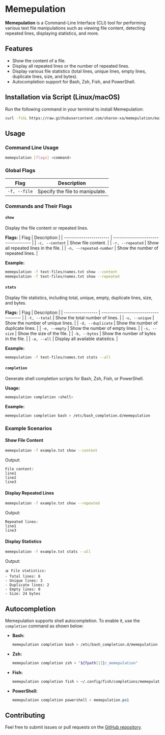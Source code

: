 # Memepulation

**Memepulation** is a Command-Line Interface (CLI) tool for performing various text file manipulations such as viewing file content, detecting repeated lines, displaying statistics, and more.

## Features

- Show the content of a file.
- Display all repeated lines or the number of repeated lines.
- Display various file statistics (total lines, unique lines, empty lines, duplicate lines, size, and bytes).
- Autocompletion support for Bash, Zsh, Fish, and PowerShell.

## Installation via Script (Linux/macOS)

Run the following command in your terminal to install Memepulation:

```bash
curl -fsSL https://raw.githubusercontent.com/sharon-xa/memepulation/main/install.sh | sudo bash
```

## Usage

### Command Line Usage

```bash
memepulation [flags] <command>
```

### Global Flags

| Flag         | Description                     |
| ------------ | ------------------------------- |
| `-f, --file` | Specify the file to manipulate. |

### Commands and Their Flags

#### `show`
Display the file content or repeated lines.

**Flags:**
| Flag                    | Description                          |
| ----------------------- | ------------------------------------ |
| `-c, --content`         | Show file content.                   |
| `-r, --repeated`        | Show all repeated lines in the file. |
| `-n, --repeated-number` | Show the number of repeated lines.   |

**Example:**
```bash
memepulation -f text-files/names.txt show --content
memepulation -f text-files/names.txt show --repeated
```

#### `stats`
Display file statistics, including total, unique, empty, duplicate lines, size, and bytes.

**Flags:**
| Flag              | Description                           |
| ----------------- | ------------------------------------- |
| `-t, --total`     | Show the total number of lines.       |
| `-u, --unique`    | Show the number of unique lines.      |
| `-d, --duplicate` | Show the number of duplicate lines.   |
| `-e, --empty`     | Show the number of empty lines.       |
| `-s, --size`      | Show the size of the file.            |
| `-b, --bytes`     | Show the number of bytes in the file. |
| `-a, --all`       | Display all available statistics.     |

**Example:**
```bash
memepulation -f text-files/names.txt stats --all
```

#### `completion`
Generate shell completion scripts for Bash, Zsh, Fish, or PowerShell.

**Usage:**
```bash
memepulation completion <shell>
```

**Example:**
```bash
memepulation completion bash > /etc/bash_completion.d/memepulation
```

### Example Scenarios

#### Show File Content
```bash
memepulation -f example.txt show --content
```

Output:
```
File content:
line1
line2
line3
```

#### Display Repeated Lines
```bash
memepulation -f example.txt show --repeated
```

Output:
```
Repeated lines:
line1
line3
```

#### Display Statistics
```bash
memepulation -f example.txt stats --all
```

Output:
```
📊 File statistics:
- Total lines: 6
- Unique lines: 3
- Duplicate lines: 2
- Empty lines: 0
- Size: 24 bytes
```

## Autocompletion

Memepulation supports shell autocompletion. To enable it, use the `completion` command as shown below:

- **Bash:**
  ```bash
  memepulation completion bash > /etc/bash_completion.d/memepulation
  ```
- **Zsh:**
  ```bash
  memepulation completion zsh > "${fpath[1]}/_memepulation"
  ```
- **Fish:**
  ```bash
  memepulation completion fish > ~/.config/fish/completions/memepulation.fish
  ```
- **PowerShell:**
  ```powershell
  memepulation completion powershell > memepulation.ps1
  ```

## Contributing

Feel free to submit issues or pull requests on the [GitHub repository](https://github.com/sharon-xa/memepulation).
